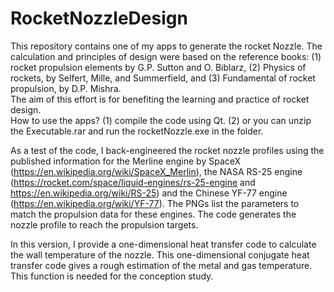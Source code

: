 # RocketNozzleDesign
This repository contains one of my apps to generate the rocket Nozzle. The calculation and principles of design were based on the reference books: (1) rocket propulsion elements by G.P. Sutton and O. Biblarz, (2) Physics of rockets, by Selfert, Mille, and Summerfield, and (3) Fundamental of rocket propulsion, by D.P. Mishra.  
  The aim of this effort is for benefiting the learning and practice of rocket design.  
  How to use the apps?
  (1) compile the code using Qt.
  (2) or you can unzip the Executable.rar and run the rocketNozzle.exe in the folder.
  
As a test of the code, I back-engineered the rocket nozzle profiles using the published information for the Merline engine by SpaceX (https://en.wikipedia.org/wiki/SpaceX_Merlin), the NASA RS-25 engine (https://rocket.com/space/liquid-engines/rs-25-engine and https://en.wikipedia.org/wiki/RS-25) and the Chinese YF-77 engine (https://en.wikipedia.org/wiki/YF-77). The PNGs list the parameters to match the propulsion data for these engines. The code generates the nozzle profile to reach the propulsion targets.

In this version, I provide a one-dimensional heat transfer code to calculate the wall temperature of the nozzle. This one-dimensional conjugate heat transfer code gives a rough estimation of the metal and gas temperature. This function is needed for the conception study. 
